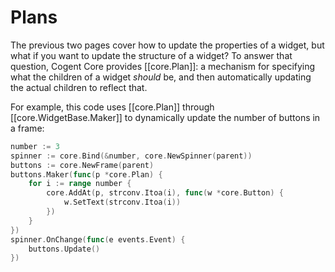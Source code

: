 # Plans

The previous two pages cover how to update the properties of a widget, but what if you want to update the structure of a widget? To answer that question, Cogent Core provides [[core.Plan]]: a mechanism for specifying what the children of a widget *should* be, and then automatically updating the actual children to reflect that.

For example, this code uses [[core.Plan]] through [[core.WidgetBase.Maker]] to dynamically update the number of buttons in a frame:

```Go
number := 3
spinner := core.Bind(&number, core.NewSpinner(parent))
buttons := core.NewFrame(parent)
buttons.Maker(func(p *core.Plan) {
    for i := range number {
        core.AddAt(p, strconv.Itoa(i), func(w *core.Button) {
            w.SetText(strconv.Itoa(i))
        })
    }
})
spinner.OnChange(func(e events.Event) {
    buttons.Update()
})
```
